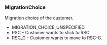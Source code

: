 ### MigrationChoice
Migration choice of the customer.

- MIGRATION_CHOICE_UNSPECIFIED
- RSC - Customer wants to stick to RSC.
- RSC_G - Customer wants to move to RSC-G.
